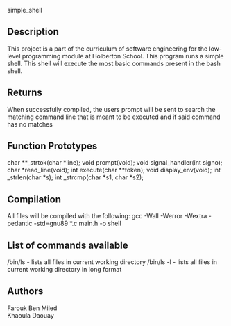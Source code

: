 simple_shell
## Description
This project is a part of the curriculum of software engineering for the low-level programming module at Holberton School.
This program runs a simple shell. This shell will execute the most basic commands present in the bash shell.
## Returns
When successfully compiled, the users prompt will be sent to search the matching command line that is meant to be executed and if said command has no matches

## Function Prototypes
char **_strtok(char *line);
void prompt(void);
void signal_handler(int signo);
char *read_line(void);
int execute(char **token);
void display_env(void);
int _strlen(char *s);
int _strcmp(char *s1, char *s2);

## Compilation
All files will be compiled with the following: gcc -Wall -Werror -Wextra -pedantic -std=gnu89 *.c main.h -o shell
## List of commands available
/bin/ls - lists all files in current working directory
/bin/ls -l - lists all files in current working directory in long format

## Authors

Farouk Ben Miled <br />
Khaoula Daouay 

